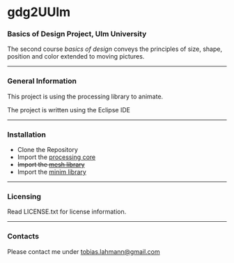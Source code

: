 # gdg2UUlm
### Basics of Design Project, Ulm University

The second course *basics of design* conveys the principles of size, shape, position and color extended to moving pictures. 

----

### General Information

This project is using the processing library to animate.

The project is written using the Eclipse IDE

----

### Installation

* Clone the Repository
* Import the [processing core](https://processing.org/tutorials/eclipse/)
* ~~Import the [mesh library](http://leebyron.com/mesh/)~~
* Import the [minim library](http://code.compartmental.net/tools/minim/)

----

### Licensing

Read LICENSE.txt for license information.

----

### Contacts

Please contact me under [tobias.lahmann@gmail.com](tobias.lahmann@gmail.com)
